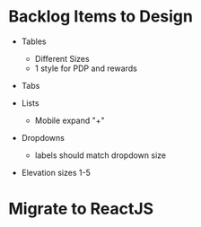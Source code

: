 # Backlog Items to Design

- Tables
  - Different Sizes
  - 1 style for PDP and rewards

- Tabs

- Lists
  - Mobile expand "+"

- Dropdowns
  - labels should match dropdown size

- Elevation sizes 1-5

# Migrate to ReactJS
